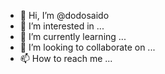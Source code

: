 - 👋 Hi, I’m @dodosaido
- 👀 I’m interested in ...
- 🌱 I’m currently learning ...
- 💞️ I’m looking to collaborate on ...
- 📫 How to reach me ...

<!---
dodosaido/dodosaido is a ✨ special ✨ repository because its `README.md` (this file) appears on your GitHub profile.
You can click the Preview link to take a look at your changes.
--->
